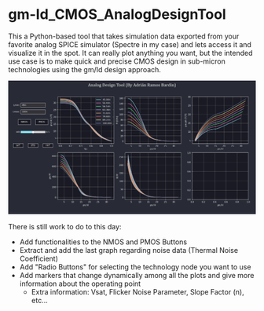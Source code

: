 # gm-Id_CMOS_AnalogDesignTool
This a Python-based tool that takes simulation data exported from your favorite analog SPICE simulator (Spectre in my case) and lets access it and visualize it in the spot. It can really plot anything you want, but the intended use case is to make quick and precise CMOS design in sub-micron technologies using the gm/Id design approach. 

![gmId_Aplication](/img/gmId_App.png?raw=true "gmId_Aplication")

There is still work to do to this day:
- Add functionalities to the NMOS and PMOS Buttons
- Extract and add the last graph regarding noise data (Thermal Noise Coefficient)
- Add "Radio Buttons" for selecting the technology node you want to use
- Add markers that change dynamically among all the plots and give more information about the operating point
    - Extra information: Vsat, Flicker Noise Parameter, Slope Factor (n), etc...
